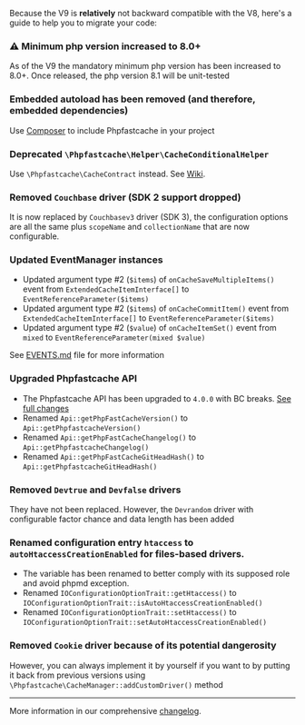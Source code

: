 Because the V9 is **relatively** not backward compatible with the V8, here's a guide to help you to migrate your code:

### :warning: Minimum php version increased to 8.0+
As of the V9 the mandatory minimum php version has been increased to 8.0+.
Once released, the php version 8.1 will be unit-tested 

### Embedded autoload has been removed (and therefore, embedded dependencies)
Use [Composer](https://getcomposer.org/doc/03-cli.md#require) to include Phpfastcache in your project

### Deprecated `\Phpfastcache\Helper\CacheConditionalHelper`
Use `\Phpfastcache\CacheContract` instead. See [Wiki](https://github.com/PHPSocialNetwork/phpfastcache/wiki/%5BV9%CB%96%5D-Cache-contract).

### Removed `Couchbase` driver (SDK 2 support dropped)
It is now replaced by `Couchbasev3` driver (SDK 3), the configuration options are all the same plus `scopeName` and `collectionName` that are now configurable.

### Updated EventManager instances
- Updated argument type #2 (`$items`) of `onCacheSaveMultipleItems()` event from `ExtendedCacheItemInterface[]` to `EventReferenceParameter($items)`
- Updated argument type #2 (`$items`) of `onCacheCommitItem()` event from `ExtendedCacheItemInterface[]` to `EventReferenceParameter($items)`
- Updated argument type #2 (`$value`) of `onCacheItemSet()` event from `mixed` to `EventReferenceParameter(mixed $value)`

See [EVENTS.md](./../EVENTS.md) file for more information
### Upgraded Phpfastcache API
- The Phpfastcache API has been upgraded to `4.0.0` with BC breaks. [See full changes](./../../CHANGELOG_API.md)
- Renamed `Api::getPhpFastCacheVersion()` to `Api::getPhpfastcacheVersion()`
- Renamed `Api::getPhpFastCacheChangelog()` to `Api::getPhpfastcacheChangelog()`
- Renamed `Api::getPhpFastCacheGitHeadHash()` to `Api::getPhpfastcacheGitHeadHash()`

### Removed `Devtrue` and `Devfalse` drivers
They have not been replaced.
However, the `Devrandom` driver with configurable factor chance and data length has been added

### Renamed configuration entry `htaccess` to `autoHtaccessCreationEnabled` for files-based drivers.
- The variable has been renamed to better comply with its supposed role and avoid phpmd exception.
- Renamed `IOConfigurationOptionTrait::getHtaccess()` to `IOConfigurationOptionTrait::isAutoHtaccessCreationEnabled()`
- Renamed `IOConfigurationOptionTrait::setHtaccess()` to `IOConfigurationOptionTrait::setAutoHtaccessCreationEnabled()`

### Removed `Cookie` driver because of its potential dangerosity
However, you can always implement it by yourself if you want to by putting it back from previous versions using `\Phpfastcache\CacheManager::addCustomDriver()` method

------
More information in our comprehensive [changelog](./../../CHANGELOG.md).




